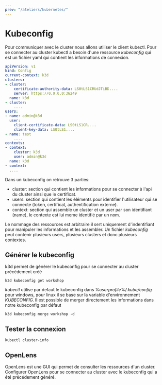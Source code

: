```yaml
---
prev: "/ateliers/kubernetes/"
---
```


# Kubeconfig

Pour communiquer avec le cluster nous allons utiliser le client kubectl. Pour se connecter au cluster kubectl a besoin d'une ressource _kubeconfig_ qui est un fichier yaml qui contient les informations de connexion.

```yaml
apiVersion: v1
kind: Config
current-context: k3d
clusters:
- cluster:
    certificate-authority-data: LS0tLS1CRUdJTiBD....
    server: https://0.0.0.0:36249
  name: k3d
- cluster:
    ....
users:
- name: admin@k3d
  user:
    client-certificate-data: LS0tLS1CR....
    client-key-data: LS0tLS1....
- name: test
    ....
contexts:
- context:
    cluster: k3d
    user: admin@k3d
  name: k3d
- context:
  ....
```

Dans un kubeconfig on retrouve 3 parties:

- cluster: section qui contient les informations pour se connecter à l'api du cluster ainsi que le certificat.
- users: section qui contient les éléments pour identifier l'utilisateur qui se connecte (token, certificat, authentification externe).
- context: section qui assemble un cluster et un user par son identifiant (name), le contexte est lui meme identifié par un nom.

Le nommage des ressources est arbitraire il sert uniquement d'indentifiant pour manipuler les informations et les assembler.
Un fichier _kubeconfig_ peut contenir plusieurs users, plusieurs clusters et donc plusieurs contextes.

## Générer le kubeconfig

k3d permet de générer le kubeconfig pour se connecter au cluster précédement créé

```shell
k3d kubeconfig get workshop
```

_kubectl_ utilise par defaut le kubeconfig dans _%userprofile%/.kube/config_ pour windows, pour linux il se base sur la variable d'environnement _KUBECONFIG_.
Il est possible de merger directement les informations dans notre kubeconfig par défaut

```shell
k3d kubeconfig merge workshop -d
```

## Tester la connexion

```shell
kubectl cluster-info
```

## OpenLens

OpenLens est une GUI qui permet de consulter les ressources d'un cluster.
Configurer OpenLens pour se connecter au cluster avec le kubeconfig qui a été précédement généré.

